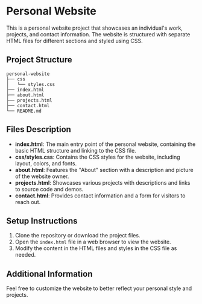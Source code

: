 # Personal Website

This is a personal website project that showcases an individual's work, projects, and contact information. The website is structured with separate HTML files for different sections and styled using CSS.

## Project Structure

```
personal-website
├── css
│   └── styles.css
├── index.html
├── about.html
├── projects.html
├── contact.html
└── README.md
```

## Files Description

- **index.html**: The main entry point of the personal website, containing the basic HTML structure and linking to the CSS file.
- **css/styles.css**: Contains the CSS styles for the website, including layout, colors, and fonts.
- **about.html**: Features the "About" section with a description and picture of the website owner.
- **projects.html**: Showcases various projects with descriptions and links to source code and demos.
- **contact.html**: Provides contact information and a form for visitors to reach out.

## Setup Instructions

1. Clone the repository or download the project files.
2. Open the `index.html` file in a web browser to view the website.
3. Modify the content in the HTML files and styles in the CSS file as needed.

## Additional Information

Feel free to customize the website to better reflect your personal style and projects.